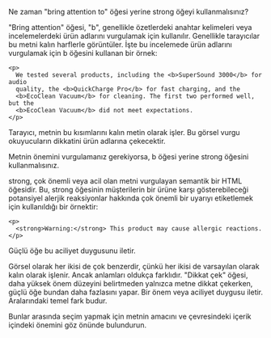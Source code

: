 Ne zaman "bring attention to" öğesi yerine strong öğeyi kullanmalısınız?

"Bring attention" öğesi, "b", genellikle özetlerdeki anahtar kelimeleri veya incelemelerdeki ürün adlarını vurgulamak için kullanılır. Genellikle tarayıcılar bu metni kalın harflerle görüntüler. İşte bu incelemede ürün adlarını vurgulamak için b öğesini kullanan bir örnek:
```
<p>
  We tested several products, including the <b>SuperSound 3000</b> for audio
  quality, the <b>QuickCharge Pro</b> for fast charging, and the
  <b>EcoClean Vacuum</b> for cleaning. The first two performed well, but the
  <b>EcoClean Vacuum</b> did not meet expectations.
</p>
```
Tarayıcı, metnin bu kısımlarını kalın metin olarak işler. Bu görsel vurgu okuyucuların dikkatini ürün adlarına çekecektir.

Metnin önemini vurgulamanız gerekiyorsa, b öğesi yerine strong öğesini kullanmalısınız.

strong, çok önemli veya acil olan metni vurgulayan semantik bir HTML öğesidir. Bu, strong öğesinin müşterilerin bir ürüne karşı gösterebileceği potansiyel alerjik reaksiyonlar hakkında çok önemli bir uyarıyı etiketlemek için kullanıldığı bir örnektir:
```
<p>
  <strong>Warning:</strong> This product may cause allergic reactions.
</p>
```
Güçlü öğe bu aciliyet duygusunu iletir.

Görsel olarak her ikisi de çok benzerdir, çünkü her ikisi de varsayılan olarak kalın olarak işlenir. Ancak anlamları oldukça farklıdır. "Dikkat çek" öğesi, daha yüksek önem düzeyini belirtmeden yalnızca metne dikkat çekerken, güçlü öğe bundan daha fazlasını yapar. Bir önem veya aciliyet duygusu iletir. Aralarındaki temel fark budur.

Bunlar arasında seçim yapmak için metnin amacını ve çevresindeki içerik içindeki önemini göz önünde bulundurun.